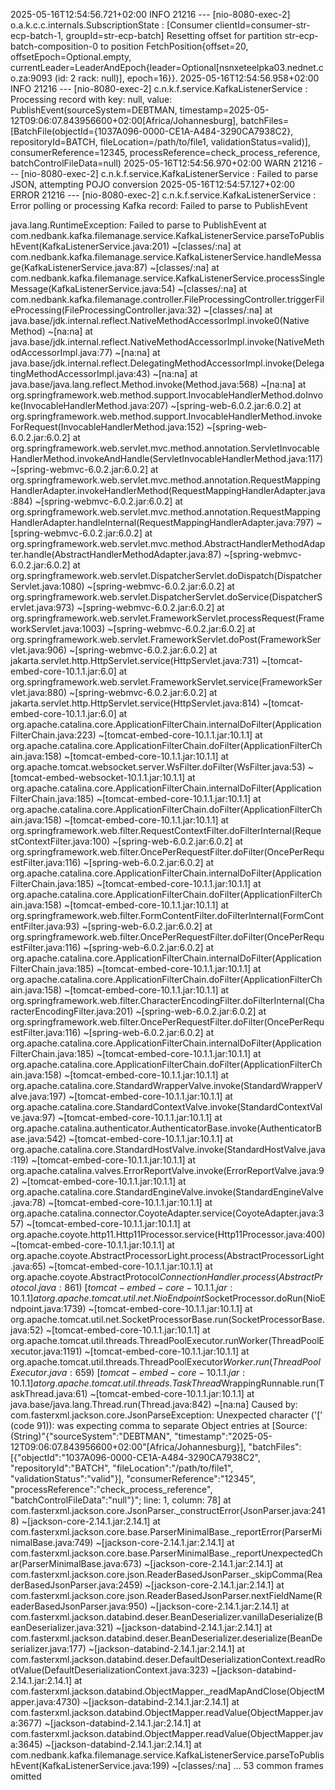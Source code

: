 2025-05-16T12:54:56.721+02:00  INFO 21216 --- [nio-8080-exec-2] o.a.k.c.c.internals.SubscriptionState    : [Consumer clientId=consumer-str-ecp-batch-1, groupId=str-ecp-batch] Resetting offset for partition str-ecp-batch-composition-0 to position FetchPosition{offset=20, offsetEpoch=Optional.empty, currentLeader=LeaderAndEpoch{leader=Optional[nsnxeteelpka03.nednet.co.za:9093 (id: 2 rack: null)], epoch=16}}.
2025-05-16T12:54:56.958+02:00  INFO 21216 --- [nio-8080-exec-2] c.n.k.f.service.KafkaListenerService     : Processing record with key: null, value: PublishEvent(sourceSystem=DEBTMAN, timestamp=2025-05-12T09:06:07.843956600+02:00[Africa/Johannesburg], batchFiles=[BatchFile(objectId={1037A096-0000-CE1A-A484-3290CA7938C2}, repositoryId=BATCH, fileLocation=/path/to/file1, validationStatus=valid)], consumerReference=12345, processReference=check_process_reference, batchControlFileData=null)
2025-05-16T12:54:56.970+02:00  WARN 21216 --- [nio-8080-exec-2] c.n.k.f.service.KafkaListenerService     : Failed to parse JSON, attempting POJO conversion
2025-05-16T12:54:57.127+02:00 ERROR 21216 --- [nio-8080-exec-2] c.n.k.f.service.KafkaListenerService     : Error polling or processing Kafka record: Failed to parse to PublishEvent

java.lang.RuntimeException: Failed to parse to PublishEvent
	at com.nedbank.kafka.filemanage.service.KafkaListenerService.parseToPublishEvent(KafkaListenerService.java:201) ~[classes/:na]
	at com.nedbank.kafka.filemanage.service.KafkaListenerService.handleMessage(KafkaListenerService.java:87) ~[classes/:na]
	at com.nedbank.kafka.filemanage.service.KafkaListenerService.processSingleMessage(KafkaListenerService.java:54) ~[classes/:na]
	at com.nedbank.kafka.filemanage.controller.FileProcessingController.triggerFileProcessing(FileProcessingController.java:32) ~[classes/:na]
	at java.base/jdk.internal.reflect.NativeMethodAccessorImpl.invoke0(Native Method) ~[na:na]
	at java.base/jdk.internal.reflect.NativeMethodAccessorImpl.invoke(NativeMethodAccessorImpl.java:77) ~[na:na]
	at java.base/jdk.internal.reflect.DelegatingMethodAccessorImpl.invoke(DelegatingMethodAccessorImpl.java:43) ~[na:na]
	at java.base/java.lang.reflect.Method.invoke(Method.java:568) ~[na:na]
	at org.springframework.web.method.support.InvocableHandlerMethod.doInvoke(InvocableHandlerMethod.java:207) ~[spring-web-6.0.2.jar:6.0.2]
	at org.springframework.web.method.support.InvocableHandlerMethod.invokeForRequest(InvocableHandlerMethod.java:152) ~[spring-web-6.0.2.jar:6.0.2]
	at org.springframework.web.servlet.mvc.method.annotation.ServletInvocableHandlerMethod.invokeAndHandle(ServletInvocableHandlerMethod.java:117) ~[spring-webmvc-6.0.2.jar:6.0.2]
	at org.springframework.web.servlet.mvc.method.annotation.RequestMappingHandlerAdapter.invokeHandlerMethod(RequestMappingHandlerAdapter.java:884) ~[spring-webmvc-6.0.2.jar:6.0.2]
	at org.springframework.web.servlet.mvc.method.annotation.RequestMappingHandlerAdapter.handleInternal(RequestMappingHandlerAdapter.java:797) ~[spring-webmvc-6.0.2.jar:6.0.2]
	at org.springframework.web.servlet.mvc.method.AbstractHandlerMethodAdapter.handle(AbstractHandlerMethodAdapter.java:87) ~[spring-webmvc-6.0.2.jar:6.0.2]
	at org.springframework.web.servlet.DispatcherServlet.doDispatch(DispatcherServlet.java:1080) ~[spring-webmvc-6.0.2.jar:6.0.2]
	at org.springframework.web.servlet.DispatcherServlet.doService(DispatcherServlet.java:973) ~[spring-webmvc-6.0.2.jar:6.0.2]
	at org.springframework.web.servlet.FrameworkServlet.processRequest(FrameworkServlet.java:1003) ~[spring-webmvc-6.0.2.jar:6.0.2]
	at org.springframework.web.servlet.FrameworkServlet.doPost(FrameworkServlet.java:906) ~[spring-webmvc-6.0.2.jar:6.0.2]
	at jakarta.servlet.http.HttpServlet.service(HttpServlet.java:731) ~[tomcat-embed-core-10.1.1.jar:6.0]
	at org.springframework.web.servlet.FrameworkServlet.service(FrameworkServlet.java:880) ~[spring-webmvc-6.0.2.jar:6.0.2]
	at jakarta.servlet.http.HttpServlet.service(HttpServlet.java:814) ~[tomcat-embed-core-10.1.1.jar:6.0]
	at org.apache.catalina.core.ApplicationFilterChain.internalDoFilter(ApplicationFilterChain.java:223) ~[tomcat-embed-core-10.1.1.jar:10.1.1]
	at org.apache.catalina.core.ApplicationFilterChain.doFilter(ApplicationFilterChain.java:158) ~[tomcat-embed-core-10.1.1.jar:10.1.1]
	at org.apache.tomcat.websocket.server.WsFilter.doFilter(WsFilter.java:53) ~[tomcat-embed-websocket-10.1.1.jar:10.1.1]
	at org.apache.catalina.core.ApplicationFilterChain.internalDoFilter(ApplicationFilterChain.java:185) ~[tomcat-embed-core-10.1.1.jar:10.1.1]
	at org.apache.catalina.core.ApplicationFilterChain.doFilter(ApplicationFilterChain.java:158) ~[tomcat-embed-core-10.1.1.jar:10.1.1]
	at org.springframework.web.filter.RequestContextFilter.doFilterInternal(RequestContextFilter.java:100) ~[spring-web-6.0.2.jar:6.0.2]
	at org.springframework.web.filter.OncePerRequestFilter.doFilter(OncePerRequestFilter.java:116) ~[spring-web-6.0.2.jar:6.0.2]
	at org.apache.catalina.core.ApplicationFilterChain.internalDoFilter(ApplicationFilterChain.java:185) ~[tomcat-embed-core-10.1.1.jar:10.1.1]
	at org.apache.catalina.core.ApplicationFilterChain.doFilter(ApplicationFilterChain.java:158) ~[tomcat-embed-core-10.1.1.jar:10.1.1]
	at org.springframework.web.filter.FormContentFilter.doFilterInternal(FormContentFilter.java:93) ~[spring-web-6.0.2.jar:6.0.2]
	at org.springframework.web.filter.OncePerRequestFilter.doFilter(OncePerRequestFilter.java:116) ~[spring-web-6.0.2.jar:6.0.2]
	at org.apache.catalina.core.ApplicationFilterChain.internalDoFilter(ApplicationFilterChain.java:185) ~[tomcat-embed-core-10.1.1.jar:10.1.1]
	at org.apache.catalina.core.ApplicationFilterChain.doFilter(ApplicationFilterChain.java:158) ~[tomcat-embed-core-10.1.1.jar:10.1.1]
	at org.springframework.web.filter.CharacterEncodingFilter.doFilterInternal(CharacterEncodingFilter.java:201) ~[spring-web-6.0.2.jar:6.0.2]
	at org.springframework.web.filter.OncePerRequestFilter.doFilter(OncePerRequestFilter.java:116) ~[spring-web-6.0.2.jar:6.0.2]
	at org.apache.catalina.core.ApplicationFilterChain.internalDoFilter(ApplicationFilterChain.java:185) ~[tomcat-embed-core-10.1.1.jar:10.1.1]
	at org.apache.catalina.core.ApplicationFilterChain.doFilter(ApplicationFilterChain.java:158) ~[tomcat-embed-core-10.1.1.jar:10.1.1]
	at org.apache.catalina.core.StandardWrapperValve.invoke(StandardWrapperValve.java:197) ~[tomcat-embed-core-10.1.1.jar:10.1.1]
	at org.apache.catalina.core.StandardContextValve.invoke(StandardContextValve.java:97) ~[tomcat-embed-core-10.1.1.jar:10.1.1]
	at org.apache.catalina.authenticator.AuthenticatorBase.invoke(AuthenticatorBase.java:542) ~[tomcat-embed-core-10.1.1.jar:10.1.1]
	at org.apache.catalina.core.StandardHostValve.invoke(StandardHostValve.java:119) ~[tomcat-embed-core-10.1.1.jar:10.1.1]
	at org.apache.catalina.valves.ErrorReportValve.invoke(ErrorReportValve.java:92) ~[tomcat-embed-core-10.1.1.jar:10.1.1]
	at org.apache.catalina.core.StandardEngineValve.invoke(StandardEngineValve.java:78) ~[tomcat-embed-core-10.1.1.jar:10.1.1]
	at org.apache.catalina.connector.CoyoteAdapter.service(CoyoteAdapter.java:357) ~[tomcat-embed-core-10.1.1.jar:10.1.1]
	at org.apache.coyote.http11.Http11Processor.service(Http11Processor.java:400) ~[tomcat-embed-core-10.1.1.jar:10.1.1]
	at org.apache.coyote.AbstractProcessorLight.process(AbstractProcessorLight.java:65) ~[tomcat-embed-core-10.1.1.jar:10.1.1]
	at org.apache.coyote.AbstractProtocol$ConnectionHandler.process(AbstractProtocol.java:861) ~[tomcat-embed-core-10.1.1.jar:10.1.1]
	at org.apache.tomcat.util.net.NioEndpoint$SocketProcessor.doRun(NioEndpoint.java:1739) ~[tomcat-embed-core-10.1.1.jar:10.1.1]
	at org.apache.tomcat.util.net.SocketProcessorBase.run(SocketProcessorBase.java:52) ~[tomcat-embed-core-10.1.1.jar:10.1.1]
	at org.apache.tomcat.util.threads.ThreadPoolExecutor.runWorker(ThreadPoolExecutor.java:1191) ~[tomcat-embed-core-10.1.1.jar:10.1.1]
	at org.apache.tomcat.util.threads.ThreadPoolExecutor$Worker.run(ThreadPoolExecutor.java:659) ~[tomcat-embed-core-10.1.1.jar:10.1.1]
	at org.apache.tomcat.util.threads.TaskThread$WrappingRunnable.run(TaskThread.java:61) ~[tomcat-embed-core-10.1.1.jar:10.1.1]
	at java.base/java.lang.Thread.run(Thread.java:842) ~[na:na]
Caused by: com.fasterxml.jackson.core.JsonParseException: Unexpected character ('[' (code 91)): was expecting comma to separate Object entries
 at [Source: (String)"{"sourceSystem":"DEBTMAN", "timestamp":"2025-05-12T09:06:07.843956600+02:00"[Africa/Johannesburg}], "batchFiles":[{"objectId":"1037A096-0000-CE1A-A484-3290CA7938C2", "repositoryId":"BATCH", "fileLocation":"/path/to/file1", "validationStatus":"valid"}], "consumerReference":"12345", "processReference":"check_process_reference", "batchControlFileData":"null"}"; line: 1, column: 78]
	at com.fasterxml.jackson.core.JsonParser._constructError(JsonParser.java:2418) ~[jackson-core-2.14.1.jar:2.14.1]
	at com.fasterxml.jackson.core.base.ParserMinimalBase._reportError(ParserMinimalBase.java:749) ~[jackson-core-2.14.1.jar:2.14.1]
	at com.fasterxml.jackson.core.base.ParserMinimalBase._reportUnexpectedChar(ParserMinimalBase.java:673) ~[jackson-core-2.14.1.jar:2.14.1]
	at com.fasterxml.jackson.core.json.ReaderBasedJsonParser._skipComma(ReaderBasedJsonParser.java:2459) ~[jackson-core-2.14.1.jar:2.14.1]
	at com.fasterxml.jackson.core.json.ReaderBasedJsonParser.nextFieldName(ReaderBasedJsonParser.java:950) ~[jackson-core-2.14.1.jar:2.14.1]
	at com.fasterxml.jackson.databind.deser.BeanDeserializer.vanillaDeserialize(BeanDeserializer.java:321) ~[jackson-databind-2.14.1.jar:2.14.1]
	at com.fasterxml.jackson.databind.deser.BeanDeserializer.deserialize(BeanDeserializer.java:177) ~[jackson-databind-2.14.1.jar:2.14.1]
	at com.fasterxml.jackson.databind.deser.DefaultDeserializationContext.readRootValue(DefaultDeserializationContext.java:323) ~[jackson-databind-2.14.1.jar:2.14.1]
	at com.fasterxml.jackson.databind.ObjectMapper._readMapAndClose(ObjectMapper.java:4730) ~[jackson-databind-2.14.1.jar:2.14.1]
	at com.fasterxml.jackson.databind.ObjectMapper.readValue(ObjectMapper.java:3677) ~[jackson-databind-2.14.1.jar:2.14.1]
	at com.fasterxml.jackson.databind.ObjectMapper.readValue(ObjectMapper.java:3645) ~[jackson-databind-2.14.1.jar:2.14.1]
	at com.nedbank.kafka.filemanage.service.KafkaListenerService.parseToPublishEvent(KafkaListenerService.java:199) ~[classes/:na]
	... 53 common frames omitted
